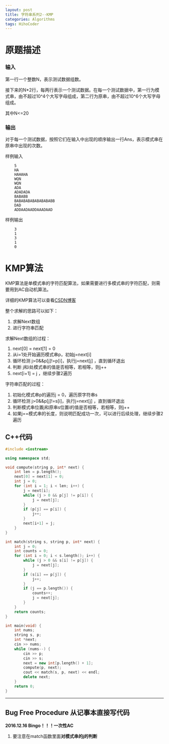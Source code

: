 ```yaml
---
layout: post
title: 字符串系列2--KMP
categories: Algorithms
tags: HihoCoder
---
```


# 原题描述  

### 输入

第一行一个整数N，表示测试数据组数。

接下来的N*2行，每两行表示一个测试数据。在每一个测试数据中，第一行为模式串，由不超过10^4个大写字母组成，第二行为原串，由不超过10^6个大写字母组成。

其中N<=20

### 输出

对于每一个测试数据，按照它们在输入中出现的顺序输出一行Ans，表示模式串在原串中出现的次数。  

样例输入

```
    5
    HA
    HAHAHA
    WQN
    WQN
    ADA
    ADADADA
    BABABB
    BABABABABABABABABB
    DAD
    ADDAADAADDAAADAAD
```

样例输出

```
    3
    1
    3
    1
    0
```

# KMP算法  

KMP算法是单模式串的字符匹配算法，如果需要进行多模式串的字符匹配，则需要用到AC自动机算法。  

详细的KMP算法可以查看[CSDN博客](http://blog.csdn.net/yutianzuijin/article/details/11954939/)

整个求解的思路可以如下：  

1. 求解Next数组  
2. 进行字符串匹配  

求解Next数组的过程：  

1. next[0] = next[1] = 0  
2. 从i=1处开始遍历模式串p，初始j=next[i]  
3. 循环检测 j>0&&p[j]!=p[i]，执行j=next[j] ，直到循环退出  
4. 判断 j和i处模式串的值是否相等，若相等，则j++  
5. next[i+1] = j ，继续步骤2遍历  

字符串匹配的过程：  

1. 初始化模式串p的遍历j = 0，遍历原字符串s  
2. 循环检测 j>0&&p[j]!=s[i]，执行j=next[j] ，直到循环退出  
3. 判断模式串位置j和原串s位置i的值是否相等，若相等，则j++  
4. 如果j==模式串的长度，则说明匹配成功一次，可以进行后续处理，继续步骤2遍历  

## C++代码  

```c++
#include <iostream>

using namespace std;

void compute(string p, int* next) {
    int len = p.length();
    next[0] = next[1] = 0;
    int j = 0;
    for (int i = 1; i < len; i++) {
        j = next[i];
        while (j > 0 && p[j] != p[i]) {
            j = next[j];
        }
        if (p[j] == p[i]) {
            j++;
        }
        next[i+1] = j;
    }
}

int match(string s, string p, int* next) {
    int j = 0;
    int counts = 0;
    for (int i = 0; i < s.length(); i++) {
        while (j > 0 && s[i] != p[j]) {
            j = next[j];
        }
        if (s[i] == p[j]) {
            j++;
        }
        if (j == p.length()) {
            counts++;
            j = next[j];
        }
    }
    return counts;
}

int main(void) {
    int nums;
    string s, p;
    int *next;
    cin >> nums;
    while (nums--) {
        cin >> p;
        cin >> s;
        next = new int[p.length() + 1];
        compute(p, next);
        cout << match(s, p, next) << endl;
        delete next;
    }
    return 0;
}
```

-------------------------

## Bug Free Procedure  从记事本直接写代码  
**2016.12.16 Bingo！！！一次性AC**  
1. 要注意在match函数里面**对模式串的j的判断**  

